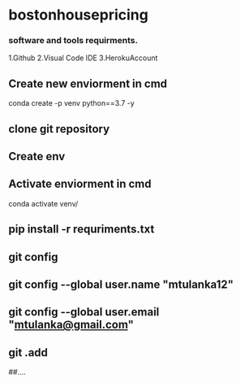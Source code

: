 # bostonhousepricing

### software and tools requirments.

1.Github
2.Visual Code IDE
3.HerokuAccount

## Create new enviorment in cmd

conda create -p venv python==3.7 -y


## clone git repository

## Create env

## Activate enviorment in cmd

conda activate venv/

## pip install -r requriments.txt

## git config

## git config --global user.name "mtulanka12"

## git config --global user.email "mtulanka@gmail.com"

## git .add
##....